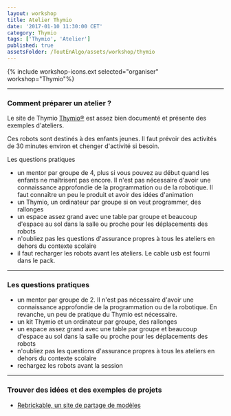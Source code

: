 ```yaml
---
layout: workshop
title: Atelier Thymio
date: '2017-01-10 11:30:00 CET'
category: Thymio
tags: ['Thymio', 'Atelier']
published: true
assetsFolder: /ToutEnAlgo/assets/workshop/thymio
---
```


{% include workshop-icons.ext selected="organiser" workshop="Thymio"%}

---

### Comment préparer un atelier ?

Le site de Thymio [Thymio®](https://www.thymio.org/home-fr:home) est assez bien documenté et présente des exemples d'ateliers.

Ces robots sont destinés à des enfants jeunes. Il faut prévoir des activités de 30 minutes environ et chenger d'activité si besoin.

Les questions pratiques
- un mentor par groupe de 4, plus si vous pouvez au début quand les enfants ne maîtrisent pas encore. Il n'est pas nécessaire d'avoir une connaissance approfondie de la programmation ou de la robotique. Il faut connaître un peu le produit et avoir des idées d'animation
- un Thymio, un ordinateur par groupe si on veut programmer, des rallonges
- un espace assez grand avec une table par groupe et beaucoup d'espace au sol dans la salle ou proche pour les déplacements des robots
- n'oubliez pas les questions d'assurance propres à tous les ateliers en dehors du contexte scolaire
- il faut recharger les robots avant les ateliers. Le cable usb est fourni dans le pack.

---

### Les questions pratiques

- un mentor par groupe de 2. Il n'est pas nécessaire d'avoir une connaissance approfondie de la programmation ou de la robotique. En revanche, un peu de pratique du Thymio est nécessaire.
- un kit Thymio et un ordinateur par groupe, des rallonges
- un espace assez grand avec une table par groupe et beaucoup d'espace au sol dans la salle ou proche pour les déplacements des robots
- n'oubliez pas les questions d'assurance propres à tous les ateliers en dehors du contexte scolaire
- rechargez les robots avant la session

---

### Trouver des idées et des exemples de projets

- [Rebrickable, un site de partage de modèles](https://rebrickable.com/)

